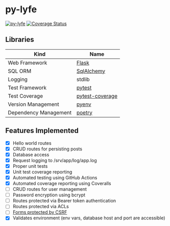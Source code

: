 # py-lyfe

[![py-lyfe](https://github.com/galactic-filament/py-lyfe/actions/workflows/python-app.yml/badge.svg)](https://github.com/galactic-filament/py-lyfe/actions/workflows/python-app.yml)
[![Coverage Status](https://coveralls.io/repos/github/galactic-filament/py-lyfe/badge.svg?branch=master)](https://coveralls.io/github/galactic-filament/py-lyfe?branch=master)

## Libraries

| Kind                  | Name                                                           |
|-----------------------|----------------------------------------------------------------|
| Web Framework         | [Flask](http://flask.pocoo.org/)                               |
| SQL ORM               | [SqlAlchemy](http://www.sqlalchemy.org/)                       |
| Logging               | stdlib                                                         |
| Test Framework        | [pytest](https://docs.pytest.org/en/latest/)                   |
| Test Coverage         | [pytest-coverage](http://pytest-cov.readthedocs.io/en/latest/) |
| Version Management    | [pyenv](https://github.com/pyenv/pyenv)                        |
| Dependency Management | [poetry](https://python-poetry.org/)                           |

## Features Implemented

- [x] Hello world routes
- [x] CRUD routes for persisting posts
- [x] Database access
- [x] Request logging to /srv/app/log/app.log
- [x] Proper unit tests
- [x] Unit test coverage reporting
- [x] Automated testing using GitHub Actions
- [x] Automated coverage reporting using Coveralls
- [ ] CRUD routes for user management
- [ ] Password encryption using bcrypt
- [ ] Routes protected via Bearer token authentication
- [ ] Routes protected via ACLs
- [ ] [Forms protected by CSRF](https://flask-wtf.readthedocs.io/en/1.0.x/)
- [x] Validates environment (env vars, database host and port are accessible)
